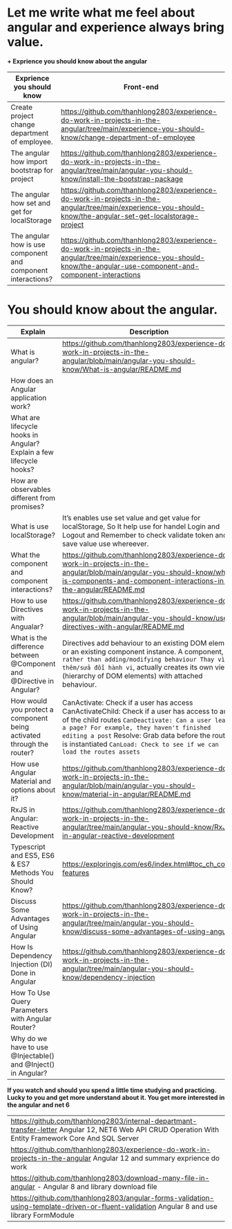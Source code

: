 



# Let me write what me feel about angular and experience always bring value. 

**+ Exprience you should know about the angular**

| Exprience you should know  | Front-end |
|--|--|
| Create project change department of employee.   |https://github.com/thanhlong2803/experience-do-work-in-projects-in-the-angular/tree/main/experience-you-should-know/change-department-of-employee |
| The angular how import bootstrap for project| https://github.com/thanhlong2803/experience-do-work-in-projects-in-the-angular/tree/main/angular-you-should-know/install-the-bootstrap-package  ||
| The angular how set and get for localStorage   | https://github.com/thanhlong2803/experience-do-work-in-projects-in-the-angular/tree/main/experience-you-should-know/the-angular-set-get-localstorage-project| |
The angular how is use component and component interactions? | https://github.com/thanhlong2803/experience-do-work-in-projects-in-the-angular/tree/main/experience-you-should-know/the-angular-use-component-and-component-interactions | 


# You should know about the angular. 

| Explain | Description  |
|--|--|
|What is angular? | https://github.com/thanhlong2803/experience-do-work-in-projects-in-the-angular/blob/main/angular-you-should-know/What-is-angular/README.md |
|How does an Angular application work?| |
|What are lifecycle hooks in Angular? Explain a few lifecycle hooks?||
|How are observables different from promises?||
|What is use localStorage?|It’s enables use set value and get value for localStorage, So It help use for handel Login and Logout and Remember to check validate token and save value use whereever.|
|What the component and component interactions?|https://github.com/thanhlong2803/experience-do-work-in-projects-in-the-angular/blob/main/angular-you-should-know/what-is-components-and-component-interactions-in-the-angular/README.md |
|How to use Directives with Angualar?|https://github.com/thanhlong2803/experience-do-work-in-projects-in-the-angular/blob/main/angular-you-should-know/use-directives-with-angular/README.md|
|What is the difference between @Component and @Directive in Angular?  |Directives add behaviour to an existing DOM element or an existing component instance.     A component, ```rather than adding/modifying behaviour Thay vì thêm/sửa đổi hành vi```, actually creates its own view (hierarchy of DOM elements) with attached behaviour.|
|How would you protect a component being activated through the router? |CanActivate: Check if a user has access CanActivateChild: Check if a user has access to any of the child routes ```CanDeactivate: Can a user leave a page? For example, they haven't finished editing a post``` Resolve: Grab data before the route is instantiated ```CanLoad: Check to see if we can load the routes assets```|
|How use Angular Material and options about it?|https://github.com/thanhlong2803/experience-do-work-in-projects-in-the-angular/blob/main/angular-you-should-know/material-in-angular/README.md|
|RxJS in Angular: Reactive Development|https://github.com/thanhlong2803/experience-do-work-in-projects-in-the-angular/tree/main/angular-you-should-know/RxJS-in-angular-reactive-development|
|Typescript and ES5, ES6 & ES7 Methods You Should Know? |https://exploringjs.com/es6/index.html#toc_ch_core-features|
|Discuss Some Advantages of Using Angular|https://github.com/thanhlong2803/experience-do-work-in-projects-in-the-angular/tree/main/angular-you-should-know/discuss-some-advantages-of-using-angular|
|How Is Dependency Injection (DI) Done in Angular|https://github.com/thanhlong2803/experience-do-work-in-projects-in-the-angular/tree/main/angular-you-should-know/dependency-injection|
|How To Use Query Parameters with Angular Router?||
|Why do we have to use @Injectable() and @Inject() in Angular? ||



**If you watch and should you spend a little time studying and practicing. Lucky to you and get more understand about it. You get more interested in the angular and net 6**



|  |
|--|
|https://github.com/thanhlong2803/internal-departmant-transfer-letter  Angular 12, NET6 Web API CRUD Operation With Entity Framework Core And SQL Server   |
|https://github.com/thanhlong2803/experience-do-work-in-projects-in-the-angular Angular 12 and summary exprience do work|
|https://github.com/thanhlong2803/download-many-file-in-angular -  Angular 8 and library download file  |
|https://github.com/thanhlong2803/angular-forms-validation-using-template-driven-or-fluent-validation  Angular 8 and use library FormModule|
